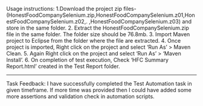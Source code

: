 

Usage instructions: 
1.Download the project zip files- (HonestFoodCompanySelenium.zip,HonestFoodCompanySelenium.z01,HonestFoodCompanySelenium.z02,.
,HonestFoodCompanySelenium.z03) and store in the same folder.
2. Extract the HonestFoodCompanySelenium.zip file in the same folder. The folder size should be 76.8mb. 
 3. Import Maven project to Eclipse from the folder where the file are extracted.
 4. Once project is imported, Right click on the project and select ‘Run As’ > Maven Clean.
 5. Again Right click on the project and select ‘Run As’ > ‘Maven Install’.
6. On completion of test execution, Check ‘HFC Summary Report.html’ created in the Test Report folder.
________________________________________
Task Feedback: I have successfully completed the Test Automation task in given timeframe. If more time was provided then I could have added some more assertions and validation check in automation scripts.

